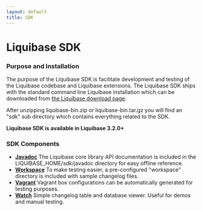 ```yaml
---
layout: default
title: SDK
---
```


# Liquibase SDK

### Purpose and Installation

The purpose of the Liquibase SDK is facilitate development and testing of the Liquibase codebase and Liquibase extensions.
The Liquibase SDK ships with the standard command line Liquibase installation which can be downloaded from [the Liquibase download page](/download).

After unzipping liquibase-bin.zip or liquibase-bin.tar.gz you will find an "sdk" sub directory which contains everything related to the SDK.

__Liquibase SDK is available in Liquibase 3.2.0+__

### SDK Components

* [__Javadoc__](/javadoc) The Liquibase core library API documentation is included in the LIQUIBASE_HOME/sdk/javadoc directory for easy offline reference.
* [__Workspace__](workspace.html) To make testing easier, a pre-configured "workspace" directory is included with sample changelog files.
* [__Vagrant__](vagrant.html) Vagrant box configurations can be automatically generated for testing purposes.
* [__Watch__](watch.html) Simple changelog table and database viewer. Useful for demos and manual testing.
